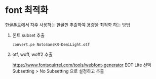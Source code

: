 # font 최적화

한글폰트에서 자주 사용하는 한글만 추출하여 용량을 최적화 하는 방법

1. 폰트 subset 추출

   ```
   convert.pe NotoSansKR-DemiLight.otf
   ```

2. otf, woff, woff2 추출

    https://www.fontsquirrel.com/tools/webfont-generator
    EOT Lite 선택
    Subsetting > No Subsetting 으로 설정하고 추출

